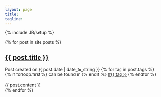 ```yaml
---
layout: page
title: 
tagline: 
---
```

{% include JB/setup %}

{% for post in site.posts %}
<div class="post">
    <h2>
      <a class="content_head" href="{{ BASE_PATH}}{{ post.url }}">{{ post.title }}</a>
    </h2>
    <div>
      <span class="content_detail_info">Post created on {{ post.date | date_to_string }}</span>
      {% for tag in post.tags %} 
        {% if forloop.first %}
           <span class="content_detail_info">can be found in </span>
        {% endif %}
        <a class="content_tag" href="tags.html">#{{ tag }}</a>
      {% endfor %}
    </div>  
    </br>
    <div class="content_body">
      {{ post.content }}
    </div>
</div>
{% endfor %}



